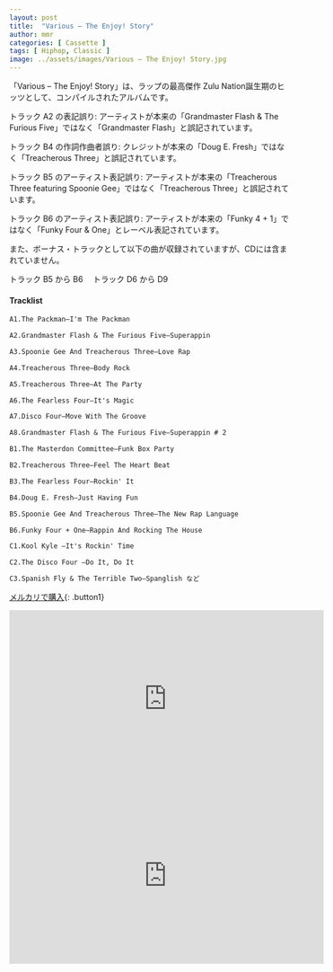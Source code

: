 ```yaml
---
layout: post
title:  "Various – The Enjoy! Story"
author: mmr
categories: [ Cassette ]
tags: [ Hiphop, Classic ]
image: ../assets/images/Various – The Enjoy! Story.jpg
---
```


「Various – The Enjoy! Story」は、ラップの最高傑作 Zulu Nation誕生期のヒッツとして、コンパイルされたアルバムです。

トラック A2 の表記誤り: アーティストが本来の「Grandmaster Flash & The Furious Five」ではなく「Grandmaster Flash」と誤記されています。

トラック B4 の作詞作曲者誤り: クレジットが本来の「Doug E. Fresh」ではなく「Treacherous Three」と誤記されています。

トラック B5 のアーティスト表記誤り: アーティストが本来の「Treacherous Three featuring Spoonie Gee」ではなく「Treacherous Three」と誤記されています。

トラック B6 のアーティスト表記誤り: アーティストが本来の「Funky 4 + 1」ではなく「Funky Four & One」とレーベル表記されています。

また、ボーナス・トラックとして以下の曲が収録されていますが、CDには含まれていません。

トラック B5 から B6　
トラック D6 から D9

#### Tracklist
```md
A1.The Packman–I'm The Packman

A2.Grandmaster Flash & The Furious Five–Superappin

A3.Spoonie Gee And Treacherous Three–Love Rap

A4.Treacherous Three–Body Rock

A5.Treacherous Three–At The Party

A6.The Fearless Four–It's Magic

A7.Disco Four–Move With The Groove

A8.Grandmaster Flash & The Furious Five–Superappin # 2

B1.The Masterdon Committee–Funk Box Party

B2.Treacherous Three–Feel The Heart Beat

B3.The Fearless Four–Rockin' It

B4.Doug E. Fresh–Just Having Fun

B5.Spoonie Gee And Treacherous Three–The New Rap Language

B6.Funky Four + One–Rappin And Rocking The House

C1.Kool Kyle –It's Rockin' Time

C2.The Disco Four –Do It, Do It

C3.Spanish Fly & The Terrible Two–Spanglish など
```

[メルカリで購入](https://jp.mercari.com/item/m75930589194?afid=6142608987){: .button1}

<iframe width="560" height="315" src="https://www.youtube.com/embed/PIPDwUlbcNo?si=Wq-w3Cb25_mcZCUa" title="YouTube video player" frameborder="0" allow="accelerometer; autoplay; clipboard-write; encrypted-media; gyroscope; picture-in-picture; web-share" referrerpolicy="strict-origin-when-cross-origin" allowfullscreen></iframe>

<iframe width="560" height="315" src="https://www.youtube.com/embed/gxnZktDkYiY?si=tLLkEdeOGDfKJbAr" title="YouTube video player" frameborder="0" allow="accelerometer; autoplay; clipboard-write; encrypted-media; gyroscope; picture-in-picture; web-share" referrerpolicy="strict-origin-when-cross-origin" allowfullscreen></iframe>